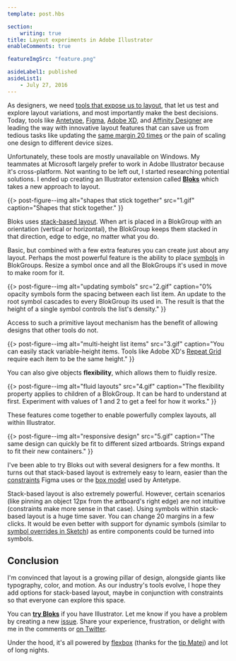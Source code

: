 ```yaml
---
template: post.hbs

section:
    writing: true
title: Layout experiments in Adobe Illustrator
enableComments: true

featureImgSrc: "feature.png"

asideLabel1: published
asideList1:
    - July 27, 2016
---
```


As designers, we need [tools that expose us to layout](https://medium.com/bridge-collection/modern-design-tools-adaptive-layouts-e236070856e3#.7ky86uult), that let us test and explore layout variations, and most importantly make the best decisions. Today, tools like [Antetype](http://www.antetype.com/), [Figma](https://www.figma.com/), [Adobe XD](http://www.adobe.com/products/experience-design.html), and [Affinity Designer](https://vimeo.com/169816724) are leading the way with innovative layout features that can save us from tedious tasks like updating the [same margin 20 times](https://www.youtube.com/watch?v=42VCB42TKp4) or the pain of scaling one design to different device sizes.

Unfortunately, these tools are mostly unavailable on Windows. My teammates at Microsoft largely prefer to work in Adobe Illustrator because it's cross-platform. Not wanting to be left out, I started researching potential solutions. I ended up creating an Illustrator extension called [**Bloks**](https://github.com/WestonThayer/Bloks) which takes a new approach to layout.

{{> post-figure--img
    alt="shapes that stick together"
    src="1.gif"
    caption="Shapes that stick together."
}}

Bloks uses [stack-based layout](http://www.michaellucassmith.com/20080525%20User%20Interface%20Layout.html). When art is placed in a BlokGroup with an orientation (vertical or horizontal), the BlokGroup keeps them stacked in that direction, edge to edge, no matter what you do.

Basic, but combined with a few extra features you can create just about any layout. Perhaps the most powerful feature is the ability to place [symbols](https://helpx.adobe.com/illustrator/using/symbols.html) in BlokGroups. Resize a symbol once and all the BlokGroups it's used in move to make room for it.

{{> post-figure--img
    alt="updating symbols"
    src="2.gif"
    caption="0% opacity symbols form the spacing between each list item. An update to the root symbol cascades to every BlokGroup its used in. The result is that the height of a single symbol controls the list's density."
}}

Access to such a primitive layout mechanism has the benefit of allowing designs that other tools do not.

{{> post-figure--img
    alt="multi-height list items"
    src="3.gif"
    caption="You can easily stack variable-height items. Tools like Adobe XD's [Repeat Grid](https://www.youtube.com/watch?v=42VCB42TKp4) require each item to be the same height."
}}

You can also give objects **flexibility**, which allows them to fluidly resize.

{{> post-figure--img
    alt="fluid layouts"
    src="4.gif"
    caption="The flexibility property applies to children of a BlokGroup. It can be hard to understand at first. Experiment with values of 1 and 2 to get a feel for how it works."
}}

These features come together to enable powerfully complex layouts, all within Illustrator.

{{> post-figure--img
    alt="responsive design"
    src="5.gif"
    caption="The same design can quickly be fit to different sized artboards. Strings expand to fit their new containers."
}}

I've been able to try Bloks out with several designers for a few months. It turns out that stack-based layout is extremely easy to learn, easier than the [constraints](https://vimeo.com/146967392) Figma uses or the [box model](http://www.antetype.com/tutorial1.html) used by Antetype.

Stack-based layout is also extremely powerful. However, certain scenarios (like pinning an object 12px from the artboard's right edge) are not intuitive (constraints make more sense in that case). Using symbols within stack-based layout is a huge time saver. You can change 20 margins in a few clicks. It would be even better with support for dynamic symbols (similar to [symbol overrides in Sketch](https://www.sketchapp.com/learn/documentation/07-symbols/2-editing-symbols.html)) as entire components could be turned into symbols.

## Conclusion

I'm convinced that layout is a growing pillar of design, alongside giants like typography, color, and motion. As our industry's tools evolve, I hope they add options for stack-based layout, maybe in conjunction with constraints so that everyone can explore this space.

You can [**try Bloks**](https://github.com/WestonThayer/Bloks#installation) if you have Illustrator. Let me know if you have a problem by creating a new [issue](https://github.com/WestonThayer/Bloks/issues). Share your experience, frustration, or delight with me in the comments or [on Twitter](https://twitter.com/WestonThayer5).

Under the hood, it's all powered by [flexbox](https://github.com/facebook/css-layout) (thanks for the [tip Matej](https://medium.com/facebook-design/exploring-dynamic-layout-in-sketch-fdf0e825d1cf#.2jcauvrh3)) and lot of long nights.
